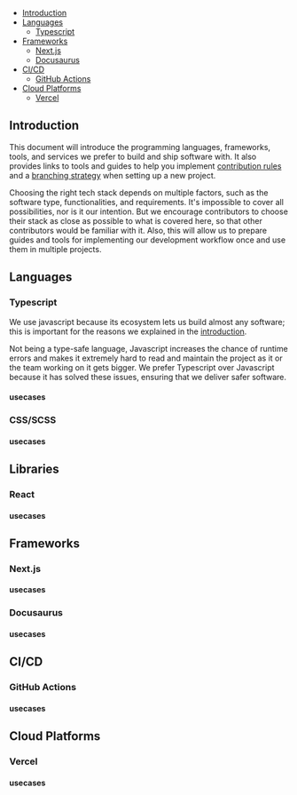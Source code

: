 - [Introduction](#introduction)
- [Languages](#languages)
  - [Typescript](#typescript)
- [Frameworks](#frameworks)
  - [Next.js](#nextjs)
  - [Docusaurus](#docusaurus)
- [CI/CD](#cicd)
  - [GitHub Actions](#github-actions)
- [Cloud Platforms](#cloud-platforms)
  - [Vercel](#vercel)
## Introduction
This document will introduce the programming languages, frameworks, tools, and services we prefer to build and ship software with. It also provides links to tools and guides to help you implement [contribution rules](/contribution-rules.md) and a [branching strategy](/branching-strategy.md) when setting up a new project.  

Choosing the right tech stack depends on multiple factors, such as the software type, functionalities, and requirements. It's impossible to cover all possibilities, nor is it our intention. But we encourage contributors to choose their stack as close as possible to what is covered here, so that other contributors would be familiar with it. Also, this will allow us to prepare guides and tools for implementing our development workflow once and use them in multiple projects.

## Languages

### Typescript
We use javascript because its ecosystem lets us build almost any software; this is important for the reasons we explained in the [introduction](#introduction). 

Not being a type-safe language, Javascript increases the chance of runtime errors and makes it extremely hard to read and maintain the project as it or the team working on it gets bigger. We prefer Typescript over Javascript because it has solved these issues, ensuring that we deliver safer software.

#### usecases

### CSS/SCSS
#### usecases

## Libraries
### React
#### usecases

## Frameworks

### Next.js
#### usecases


### Docusaurus
#### usecases

## CI/CD
### GitHub Actions
#### usecases

## Cloud Platforms

### Vercel
#### usecases

